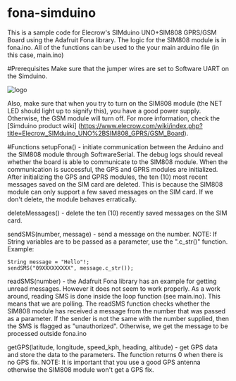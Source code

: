 # fona-simduino
This is a sample code for Elecrow's SIMduino UNO+SIM808 GPRS/GSM Board using the Adafruit Fona library.
The logic for the SIM808 module is in fona.ino. All of the functions can be used to the your main arduino file (in this case, main.ino)

#Prerequisites
Make sure that the jumper wires are set to Software UART on the Simduino. 


![logo](https://www.elecrow.com/wiki/images/c/cb/SIMduino_interface1.jpg "Simduino")

Also, make sure that when you try to turn on the SIM808 module (the NET LED should light up to signify this), you have a good power supply. Otherwise, the GSM module will turn off. For more information, check the [Simduino product wiki] (https://www.elecrow.com/wiki/index.php?title=Elecrow_SIMduino_UNO%2BSIM808_GPRS/GSM_Board).


#Functions
setupFona() - initiate communication between the Arduino and the SIM808 module through SoftwareSerial. The debug logs should reveal whether the board is able to communicate to the SIM808 module. When the communication is successful, the GPS and GPRS modules are initialized. After initializing the GPS and GPRS modules, the ten (10) most recent messages saved on the SIM card are deleted. This is because the SIM808 module can only support a few saved messages on the SIM card. If we don't delete, the module behaves erratically.

deleteMessages() - delete the ten (10) recently saved messages on the SIM card.

sendSMS(number, message) - send a message on the number. NOTE: If String variables are to be passed as a parameter, use the ".c_str()" function. Example:
```
String message = "Hello"!;
sendSMS("09XXXXXXXXX", message.c_str());
```

readSMS(number) - the Adafruit Fona library has an example for getting unread messages. However it does not seem to work properly. As a work around, reading SMS is done inside the loop function (see main.ino). This means that we are polling. The readSMS function checks whether the SIM808 module has received a message from the number that was passed as a parameter. If the sender is not the same with the number supplied, then the SMS is flagged as "unauthorized". Otherwise, we get the message to be processed outside fona.ino

getGPS(latitude, longitude, speed_kph, heading, altitude) - get GPS data and store the data to the parameters. The function returns 0 when there is no GPS fix. NOTE: It is important that you use a good GPS antenna otherwise the SIM808 module won't get a 
GPS fix. 
